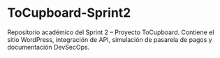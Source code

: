 # ToCupboard-Sprint2
Repositorio académico del Sprint 2 – Proyecto ToCupboard. Contiene el sitio WordPress, integración de API, simulación de pasarela de pagos y documentación DevSecOps.
